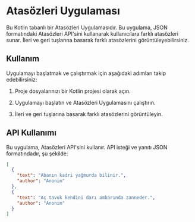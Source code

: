# Atasözleri Uygulaması

Bu Kotlin tabanlı bir Atasözleri Uygulamasıdır. Bu uygulama, JSON formatındaki Atasözleri API'sini kullanarak kullanıcılara farklı atasözleri sunar. İleri ve geri tuşlarına basarak farklı atasözlerini görüntüleyebilirsiniz.

## Kullanım

Uygulamayı başlatmak ve çalıştırmak için aşağıdaki adımları takip edebilirsiniz:

1. Proje dosyalarınızı bir Kotlin projesi olarak açın.

3. Uygulamayı başlatın ve Atasözleri Uygulamasını çalıştırın.

4. İleri ve geri tuşlarına basarak farklı atasözlerini görüntüleyin.

## API Kullanımı

Bu uygulama, Atasözleri API'sini kullanır. API isteği ve yanıtı JSON formatındadır, şu şekilde:

```json
[
  {
    "text": "Abanın kadri yağmurda bilinir.",
    "author": "Anonim"
  },
  {
    "text": "Aç tavuk kendini darı ambarında zanneder.",
    "author": "Anonim"
  }
]




